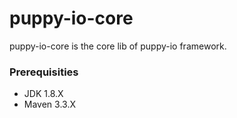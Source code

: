 # puppy-io-core
puppy-io-core is the core lib of puppy-io framework.

### Prerequisities
  * JDK 1.8.X
  * Maven 3.3.X
